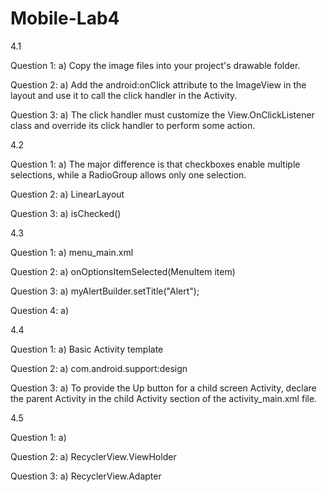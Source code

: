 # Mobile-Lab4

4.1


Question 1:
a) Copy the image files into your project's drawable folder.


Question 2: 
a) Add the android:onClick attribute to the ImageView in the layout and use it to call the click handler in the Activity.


Question 3:
a) The click handler must customize the View.OnClickListener class and override its click handler to perform some action.


4.2


Question 1: 
a) The major difference is that checkboxes enable multiple selections, while a RadioGroup allows only one selection.


Question 2: 
a) LinearLayout 


Question 3: 
a) isChecked()


4.3


Question 1: 
a) menu_main.xml


Question 2: 
a) onOptionsItemSelected(MenuItem item) 


Question 3: 
a) myAlertBuilder.setTitle("Alert"); 


Question 4: 
a) 


4.4


Question 1: 
a) Basic Activity template


Question 2: 
a) com.android.support:design


Question 3: 
a) To provide the Up button for a child screen Activity, declare the parent Activity in the child Activity section of the activity_main.xml file.


4.5

Question 1:
a)


Question 2: 
a) RecyclerView.ViewHolder


Question 3:
a) RecyclerView.Adapter
